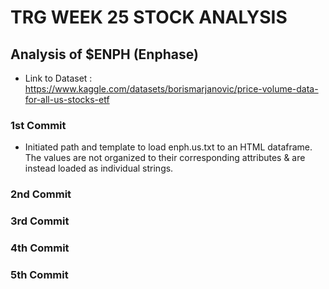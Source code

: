 # TRG WEEK 25 STOCK ANALYSIS

## Analysis of $ENPH (Enphase)

- Link to Dataset : https://www.kaggle.com/datasets/borismarjanovic/price-volume-data-for-all-us-stocks-etf

### 1st Commit

- Initiated path and template to load enph.us.txt to an HTML dataframe. The values are not organized to their corresponding attributes & are instead loaded as individual strings.

### 2nd Commit

### 3rd Commit

### 4th Commit

### 5th Commit